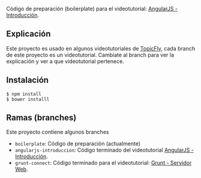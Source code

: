 Código de preparación (boilerplate) para el videotutorial: [AngularJS - Introducción](http://topicfly.io/videos/3-angularjs-introduccion).

## Explicación

Este proyecto es usado en algunos videotutoriales de [TopicFly](http://topicfly.io), cada branch de este proyecto es un videotutorial. Cambiate al branch para ver la explicación y ver a que videotutorial pertenece.

## Instalación

```
$ npm install
$ bower installl
```

## Ramas (branches)

Este proyecto contiene algunos branches

* ```boilerplate```: Código de preparación (actualmente)
* ```angularjs-introduccion```: Código terminado del videotutorial [AngularJS - Introducción](http://topicfly.io/videos/3-angularjs-introduccion).
* ```grunt-connect```: Código terminado para el videotutorial: [Grunt - Servidor Web](http://topicfly.io/videos/4-grunt-servidor-web).